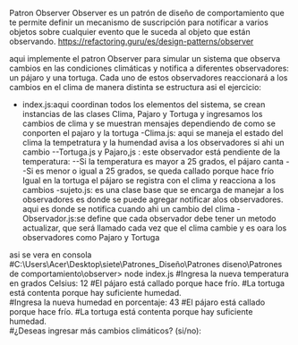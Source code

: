 Patron Observer
Observer es un patrón de diseño de comportamiento que te permite definir un mecanismo de suscripción para notificar a varios objetos sobre cualquier evento que le suceda al objeto que están observando.
https://refactoring.guru/es/design-patterns/observer

aqui implemente el patron Observer para simular un sistema que observa cambios en las condiciones climáticas y notifica a diferentes observadores: un pájaro y una tortuga. Cada uno de estos observadores reaccionará a los cambios en el clima de manera distinta
se estructura asi el ejercicio:
- index.js:aqui coordinan todos los elementos del sistema, se crean instancias de las clases Clima, Pajaro y Tortuga y ingresamos los cambios de clima y se muestran mensajes dependiendo de como se conporten el pajaro y la tortuga
-Clima.js: aqui se maneja el estado del clima la tempetratura y la humendad avisa a los observadores si ahi un cambio 
--Tortuga.js y Pajaro,js : este observador está pendiente de la temperatura:
--Si la temperatura es mayor a 25 grados, el pájaro canta
--Si es menor o igual a 25 grados, se queda callado porque hace frío
Igual en la tortuga el pájaro se registra con el clima y reacciona a los cambios
-sujeto.js: es una clase base que se encarga de manejar a los observadores es donde se puede agregar notificar alos  observadores. aqui es donde se notifica cuando ahi un cambio del clima
-Observador.js:se define que cada observador debe tener un metodo actualizar, que será llamado cada vez que el clima cambie y es oara los observadores como Pajaro y Tortuga

asi se vera en consola 
#C:\Users\Acer\Desktop\siete\Patrones_Diseño\Patrones diseno\Patrones de comportamiento\observer> node index.js
#Ingresa la nueva temperatura en grados Celsius: 12
#El pájaro está callado porque hace frío.
#La tortuga está contenta porque hay suficiente humedad.        
#Ingresa la nueva humedad en porcentaje: 43
#El pájaro está callado porque hace frío.
#La tortuga está contenta porque hay suficiente humedad.        
#¿Deseas ingresar más cambios climáticos? (si/no):        

